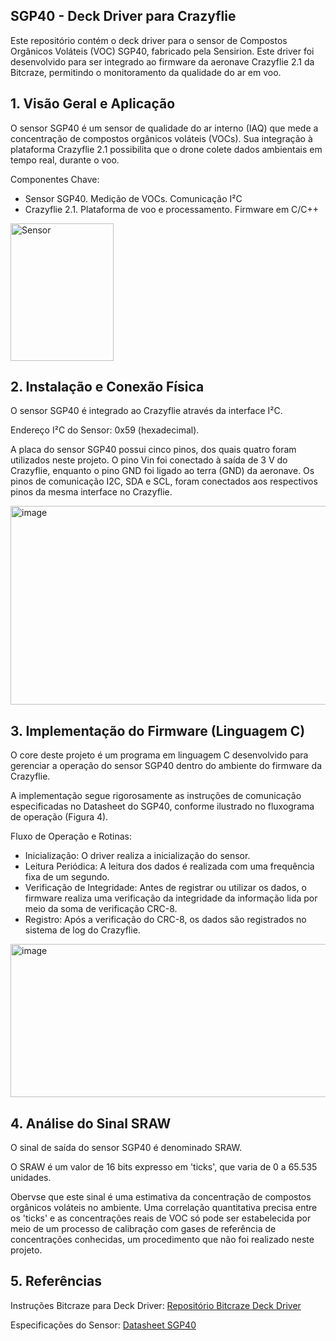 ## SGP40 - Deck Driver para Crazyflie
Este repositório contém o deck driver para o sensor de Compostos Orgânicos Voláteis (VOC) SGP40, fabricado pela Sensirion. Este driver foi desenvolvido para ser integrado ao firmware da aeronave Crazyflie 2.1 da Bitcraze, permitindo o monitoramento da qualidade do ar em voo.

## 1. Visão Geral e Aplicação
O sensor SGP40 é um sensor de qualidade do ar interno (IAQ) que mede a concentração de compostos orgânicos voláteis (VOCs). Sua integração à plataforma Crazyflie 2.1 possibilita que o drone colete dados ambientais em tempo real, durante o voo.

Componentes Chave:
- Sensor SGP40. Medição de VOCs. Comunicação I²C
- Crazyflie 2.1. Plataforma de voo e processamento. Firmware em C/C++

<img width="165" height="220" alt="Sensor" src="https://github.com/user-attachments/assets/d7e45ac0-79fe-4539-9a97-7cf503aa53ff" />

## 2. Instalação e Conexão Física

O sensor SGP40 é integrado ao Crazyflie através da interface I²C.

Endereço I²C do Sensor: 0x59 (hexadecimal).

A placa do sensor SGP40 possui cinco pinos, dos quais quatro foram utilizados neste projeto. O pino Vin foi conectado à saída de 3 V do Crazyflie, enquanto o pino GND foi ligado ao terra (GND) da aeronave. Os pinos de comunicação I2C, SDA e SCL, foram conectados aos respectivos pinos da mesma interface no Crazyflie.

<img width="975" height="318" alt="image" src="https://github.com/user-attachments/assets/56c161d3-9636-43be-a92a-c15f1c5ef138" />

## 3. Implementação do Firmware (Linguagem C)
O core deste projeto é um programa em linguagem C desenvolvido para gerenciar a operação do sensor SGP40 dentro do ambiente do firmware da Crazyflie.

A implementação segue rigorosamente as instruções de comunicação especificadas no Datasheet do SGP40, conforme ilustrado no fluxograma de operação (Figura 4).

Fluxo de Operação e Rotinas:
- Inicialização: O driver realiza a inicialização do sensor.
- Leitura Periódica: A leitura dos dados é realizada com uma frequência fixa de um segundo.
- Verificação de Integridade: Antes de registrar ou utilizar os dados, o firmware realiza uma verificação da integridade da informação lida por meio da soma de verificação CRC-8.
- Registro: Após a verificação do CRC-8, os dados são registrados no sistema de log do Crazyflie.

<img width="603" height="245" alt="image" src="https://github.com/user-attachments/assets/7006ffdc-00fd-489a-8dd9-235c77c163f7" />

## 4. Análise do Sinal SRAW 
O sinal de saída do sensor SGP40 é denominado SRAW.

O SRAW é um valor de 16 bits expresso em 'ticks', que varia de 0 a 65.535 unidades.

Obervse que este sinal é uma estimativa da concentração de compostos orgânicos voláteis no ambiente. Uma correlação quantitativa precisa entre os 'ticks' e as concentrações reais de VOC só pode ser estabelecida por meio de um processo de calibração com gases de referência de concentrações conhecidas, um procedimento que não foi realizado neste projeto.

## 5. Referências
Instruções Bitcraze para Deck Driver: [Repositório Bitcraze Deck Driver ](https://www.bitcraze.io/documentation/repository/crazyflie-firmware/master/development/howto/)

Especificações do Sensor: [Datasheet SGP40 ](https://sensirion.com/media/documents/296373BB/6203C5DF/Sensirion_Gas_Sensors_Datasheet_SGP40.pdf)

